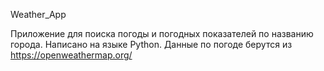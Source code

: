 Weather_App

Приложение для поиска погоды и погодных показателей по названию города. Написано на языке Python. 
Данные по погоде берутся из https://openweathermap.org/ 